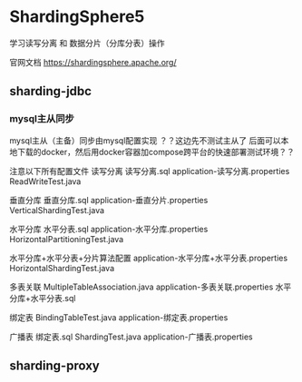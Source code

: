 # ShardingSphere5
学习读写分离 和 数据分片（分库分表）操作

官网文档 https://shardingsphere.apache.org/

## sharding-jdbc
### mysql主从同步
mysql主从（主备）同步由mysql配置实现
？？这边先不测试主从了 后面可以本地下载的docker，然后用docker容器加compose跨平台的快速部署测试环境？？

注意以下所有配置文件
读写分离
读写分离.sql
application-读写分离.properties
ReadWriteTest.java

垂直分库
垂直分库.sql
application-垂直分片.properties
VerticalShardingTest.java

水平分库
水平分表.sql
application-水平分库.properties
HorizontalPartitioningTest.java

水平分库+水平分表+分片算法配置
application-水平分库+水平分表.properties
HorizontalShardingTest.java

多表关联
MultipleTableAssociation.java
application-多表关联.properties
水平分库+水平分表.sql

绑定表
BindingTableTest.java
application-绑定表.properties

广播表
绑定表.sql
ShardingTest.java
application-广播表.properties




## sharding-proxy
